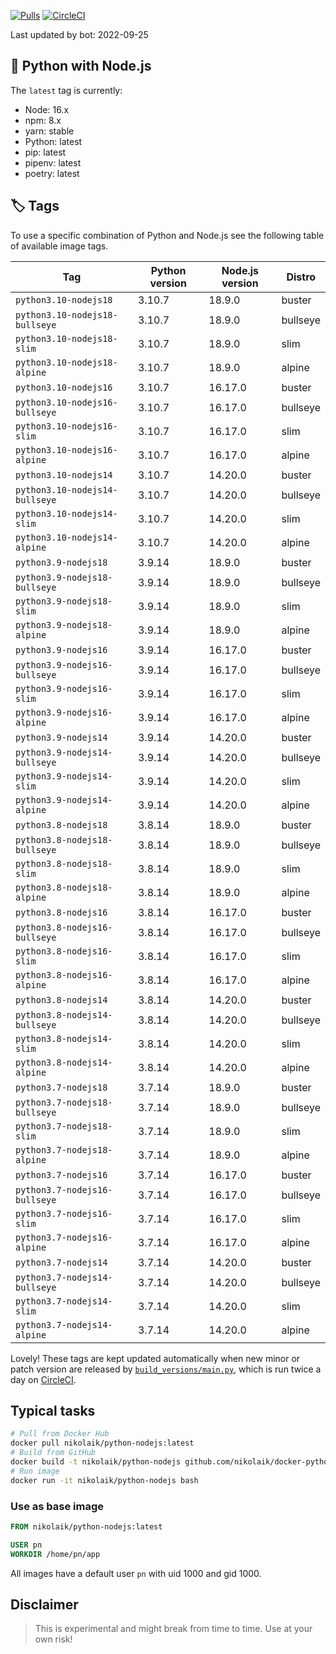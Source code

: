 [![Pulls](https://img.shields.io/docker/pulls/nikolaik/python-nodejs.svg?style=flat-square)](https://hub.docker.com/r/nikolaik/python-nodejs/)
[![CircleCI](https://img.shields.io/circleci/project/github/nikolaik/docker-python-nodejs.svg?style=flat-square)](https://circleci.com/gh/nikolaik/docker-python-nodejs)

Last updated by bot: 2022-09-25

## 🐳 Python with Node.js 
The `latest` tag is currently:

- Node: 16.x
- npm: 8.x
- yarn: stable
- Python: latest
- pip: latest
- pipenv: latest
- poetry: latest

## 🏷 Tags
To use a specific combination of Python and Node.js see the following table of available image tags.

Tag | Python version | Node.js version | Distro
--- | --- | --- | ---
`python3.10-nodejs18` | 3.10.7 | 18.9.0 | buster
`python3.10-nodejs18-bullseye` | 3.10.7 | 18.9.0 | bullseye
`python3.10-nodejs18-slim` | 3.10.7 | 18.9.0 | slim
`python3.10-nodejs18-alpine` | 3.10.7 | 18.9.0 | alpine
`python3.10-nodejs16` | 3.10.7 | 16.17.0 | buster
`python3.10-nodejs16-bullseye` | 3.10.7 | 16.17.0 | bullseye
`python3.10-nodejs16-slim` | 3.10.7 | 16.17.0 | slim
`python3.10-nodejs16-alpine` | 3.10.7 | 16.17.0 | alpine
`python3.10-nodejs14` | 3.10.7 | 14.20.0 | buster
`python3.10-nodejs14-bullseye` | 3.10.7 | 14.20.0 | bullseye
`python3.10-nodejs14-slim` | 3.10.7 | 14.20.0 | slim
`python3.10-nodejs14-alpine` | 3.10.7 | 14.20.0 | alpine
`python3.9-nodejs18` | 3.9.14 | 18.9.0 | buster
`python3.9-nodejs18-bullseye` | 3.9.14 | 18.9.0 | bullseye
`python3.9-nodejs18-slim` | 3.9.14 | 18.9.0 | slim
`python3.9-nodejs18-alpine` | 3.9.14 | 18.9.0 | alpine
`python3.9-nodejs16` | 3.9.14 | 16.17.0 | buster
`python3.9-nodejs16-bullseye` | 3.9.14 | 16.17.0 | bullseye
`python3.9-nodejs16-slim` | 3.9.14 | 16.17.0 | slim
`python3.9-nodejs16-alpine` | 3.9.14 | 16.17.0 | alpine
`python3.9-nodejs14` | 3.9.14 | 14.20.0 | buster
`python3.9-nodejs14-bullseye` | 3.9.14 | 14.20.0 | bullseye
`python3.9-nodejs14-slim` | 3.9.14 | 14.20.0 | slim
`python3.9-nodejs14-alpine` | 3.9.14 | 14.20.0 | alpine
`python3.8-nodejs18` | 3.8.14 | 18.9.0 | buster
`python3.8-nodejs18-bullseye` | 3.8.14 | 18.9.0 | bullseye
`python3.8-nodejs18-slim` | 3.8.14 | 18.9.0 | slim
`python3.8-nodejs18-alpine` | 3.8.14 | 18.9.0 | alpine
`python3.8-nodejs16` | 3.8.14 | 16.17.0 | buster
`python3.8-nodejs16-bullseye` | 3.8.14 | 16.17.0 | bullseye
`python3.8-nodejs16-slim` | 3.8.14 | 16.17.0 | slim
`python3.8-nodejs16-alpine` | 3.8.14 | 16.17.0 | alpine
`python3.8-nodejs14` | 3.8.14 | 14.20.0 | buster
`python3.8-nodejs14-bullseye` | 3.8.14 | 14.20.0 | bullseye
`python3.8-nodejs14-slim` | 3.8.14 | 14.20.0 | slim
`python3.8-nodejs14-alpine` | 3.8.14 | 14.20.0 | alpine
`python3.7-nodejs18` | 3.7.14 | 18.9.0 | buster
`python3.7-nodejs18-bullseye` | 3.7.14 | 18.9.0 | bullseye
`python3.7-nodejs18-slim` | 3.7.14 | 18.9.0 | slim
`python3.7-nodejs18-alpine` | 3.7.14 | 18.9.0 | alpine
`python3.7-nodejs16` | 3.7.14 | 16.17.0 | buster
`python3.7-nodejs16-bullseye` | 3.7.14 | 16.17.0 | bullseye
`python3.7-nodejs16-slim` | 3.7.14 | 16.17.0 | slim
`python3.7-nodejs16-alpine` | 3.7.14 | 16.17.0 | alpine
`python3.7-nodejs14` | 3.7.14 | 14.20.0 | buster
`python3.7-nodejs14-bullseye` | 3.7.14 | 14.20.0 | bullseye
`python3.7-nodejs14-slim` | 3.7.14 | 14.20.0 | slim
`python3.7-nodejs14-alpine` | 3.7.14 | 14.20.0 | alpine

Lovely! These tags are kept updated automatically when new minor or patch version are released by [`build_versions/main.py`](./build_versions/main.py), which is run twice a day on [CircleCI](https://circleci.com/gh/nikolaik/docker-python-nodejs).

## Typical tasks
```bash
# Pull from Docker Hub
docker pull nikolaik/python-nodejs:latest
# Build from GitHub
docker build -t nikolaik/python-nodejs github.com/nikolaik/docker-python-nodejs
# Run image
docker run -it nikolaik/python-nodejs bash
```

### Use as base image
```Dockerfile
FROM nikolaik/python-nodejs:latest

USER pn
WORKDIR /home/pn/app
```

All images have a default user `pn` with uid 1000 and gid 1000.

## Disclaimer
> This is experimental and might break from time to time. Use at your own risk!
